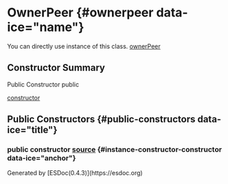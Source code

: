 </div>
<div class="self-detail detail">

OwnerPeer {#ownerpeer data-ice="name"}
=========

<div class="instance-docs" data-ice="instanceDocs">

<span>You can directly use instance of this class.</span> <span
data-ice="instanceDoc"><span>[ownerPeer](../../../variable/index.html#static-variable-ownerPeer)</span></span>

</div>

</div>

<div data-ice="constructorSummary">

Constructor Summary
-------------------

Public Constructor <span class="access" data-ice="access">public</span>
<span class="override" data-ice="override"></span>
<div>

<span
data-ice="name"><span>[constructor](../../../class/src/hyperty/OwnerPeer.js~OwnerPeer.html#instance-constructor-constructor)</span></span>

</div>

<div>

</div>

</div>

<div data-ice="constructorDetails">

Public Constructors {#public-constructors data-ice="title"}
-------------------

<div class="detail" data-ice="detail">

### <span class="access" data-ice="access">public</span> <span data-ice="name">constructor</span> <span class="right-info"> <span data-ice="source"><span>[source](../../../file/src/hyperty/OwnerPeer.js.html#lineNumber3)</span></span> </span> {#instance-constructor-constructor data-ice="anchor"}

<div data-ice="properties">

</div>

</div>

</div>

</div>
Generated by [ESDoc<span
data-ice="esdocVersion">(0.4.3)</span>](https://esdoc.org)
